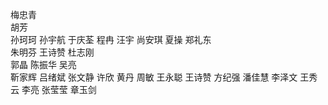 梅忠青   
胡芳  
孙珂珂
孙宇航 
于庆荃
程冉
汪宇 
尚安琪
夏操 
郑礼东   
朱明芬
王诗赞
杜志刚  
郭晶
陈振华
吴亮  
靳家辉 
吕绪斌
张文静
许欣
黄丹
周敏
王永聪
王诗赞
方纪强
潘佳慧
李泽文
王秀云
李亮
张莹莹
章玉剑
